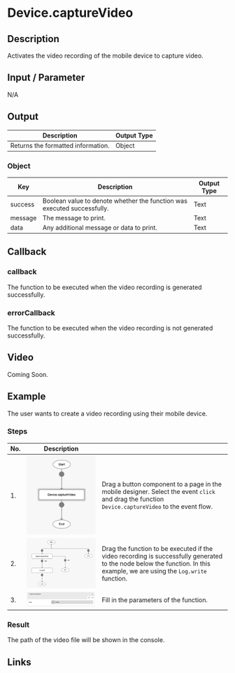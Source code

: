 # Device.captureVideo

## Description

Activates the video recording of the mobile device to capture video.

## Input / Parameter

N/A

## Output

| Description | Output Type |
| ------ | ------ |
| Returns the formatted information. | Object |

### Object

| Key | Description | Output Type |
| ------ | ------ | ------ |
| success | Boolean value to denote whether the function was executed successfully. | Text |
| message | The message to print. | Text |
| data | Any additional message or data to print. | Text |

## Callback

### callback

The function to be executed when the video recording is generated successfully.

### errorCallback

The function to be executed when the video recording is not generated successfully.

## Video

Coming Soon.

<!-- Format: [![Video]({image-path})]({url-link}) -->

## Example

The user wants to create a video recording using their mobile device.

<!-- Share a scenario, like a user requirements. -->

### Steps

| No. | Description |  |
| ------ | ------ | ------ |
| 1. | ![](./captureVideo-step-1.png) | Drag a button component to a page in the mobile designer. Select the event `click` and drag the function `Device.captureVideo` to the event flow. |
| 2. | ![](./captureVideo-step-2.png) | Drag the function to be executed if the video recording is successfully generated to the node below the function. In this example, we are using the `Log.write` function. |
| 3. | ![](./captureVideo-step-3.png) | Fill in the parameters of the function. |

<!-- Show the steps and share some screenshots.

1. .....

Format: ![]({image-path}) -->

### Result

The path of the video file will be shown in the console.

<!-- Explain the output.

Format: ![]({image-path}) -->

## Links
